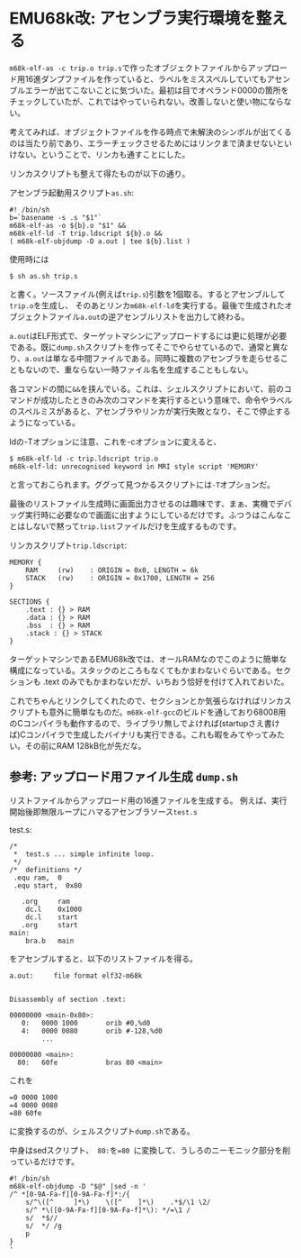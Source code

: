 # EMU68k改: アセンブラ実行環境を整える

`m68k-elf-as -c trip.o trip.s`で作ったオブジェクトファイルからアップロード用16進ダンプファイルを作っていると、ラベルをミススペルしていてもアセンブルエラーが出てこないことに気づいた。最初は目でオペランド0000の箇所をチェックしていたが、これではやっていられない。改善しないと使い物にならない。

考えてみれば、オブジェクトファイルを作る時点で未解決のシンボルが出てくるのは当たり前であり、エラーチェックさせるためにはリンクまで済ませないといけない。ということで、リンカも通すことにした。

リンカスクリプトも整えて得たものが以下の通り。

アセンブラ起動用スクリプト`as.sh`:
```
#! /bin/sh
b=`basename -s .s "$1"`
m68k-elf-as -o ${b}.o "$1" &&
m68k-elf-ld -T trip.ldscript ${b}.o &&
( m68k-elf-objdump -D a.out | tee ${b}.list )
```
使用時には
```
$ sh as.sh trip.s
```
と書く。ソースファイル(例えば`trip.s`)引数を1個取る。するとアセンブルして`trip.o`を生成し、
そのあとリンカ`m68k-elf-ld`を実行する。最後で生成されたオブジェクトファイル`a.out`の逆アセンブルリストを出力して終わる。

`a.out`はELF形式で、ターゲットマシンにアップロードするには更に処理が必要である。既に`dump.sh`スクリプトを作ってそこでやらせているので、通常と異なり、`a.out`は単なる中間ファイルである。同時に複数のアセンブラを走らせることもないので、重ならない一時ファイル名を生成することもしない。

各コマンドの間に`&&`を挟んでいる。これは、シェルスクリプトにおいて、前のコマンドが成功したときのみ次のコマンドを実行するという意味で、命令やラベルのスペルミスがあると、アセンブラやリンカが実行失敗となり、そこで停止するようになっている。

ldの-Tオプションに注意、これを-cオプションに変えると、
```
$ m68k-elf-ld -c trip.ldscript trip.o
m68k-elf-ld: unrecognised keyword in MRI style script 'MEMORY'
```
と言っておこられます。ググって見つかるスクリプトには`-T`オプションだ。

最後のリストファイル生成時に画面出力させるのは趣味です、まぁ、実機でデバッグ実行時に必要なので画面に出すようにしているだけです。ふつうはこんなことはしないで黙って`trip.list`ファイルだけを生成するものです。

リンカスクリプト`trip.ldscript`:
```
MEMORY {
    RAM     (rw)    : ORIGIN = 0x0, LENGTH = 6k
    STACK   (rw)    : ORIGIN = 0x1700, LENGTH = 256
}

SECTIONS {
    .text : {} > RAM
    .data : {} > RAM
    .bss  : {} > RAM
    .stack : {} > STACK
}
```
ターゲットマシンであるEMU68k改では、オールRAMなのでこのように簡単な構成になっている。スタックのところもなくてもかまわないぐらいである。セクションも .text のみでもかまわないだが、いちおう恰好を付けて入れておいた。

これでちゃんとリンクしてくれたので、セクションとか気張らなければリンカスクリプトも意外に簡単なものだ。`m68k-elf-gcc`のビルドを通しており68008用のCコンパイラも動作するので、ライブラリ無しでよければ(startupさえ書けば)Cコンパイラで生成したバイナリも実行できる。これも暇をみてやってみたい。その前にRAM 128kB化が先だな。

## 参考: アップロード用ファイル生成 `dump.sh`

リストファイルからアップロード用の16進ファイルを生成する。
例えば、実行開始後即無限ループにハマるアセンブラソース`test.s`

test.s:
```
/*
 *  test.s ... simple infinite loop.
 */
/*  definitions */
 .equ ram,  0
 .equ start,  0x80

   .org     ram
    dc.l    0x1000
    dc.l    start
   .org     start
main:
    bra.b   main
```
をアセンブルすると、以下のリストファイルを得る。
```
a.out:     file format elf32-m68k


Disassembly of section .text:

00000000 <main-0x80>:
   0:   0000 1000       orib #0,%d0
   4:   0000 0080       orib #-128,%d0
        ...

00000080 <main>:
  80:   60fe            bras 80 <main>
```
これを
```
=0 0000 1000
=4 0000 0080
=80 60fe
```
に変換するのが、シェルスクリプト`dump.sh`である。

中身はsedスクリプト、`  80: `を`=80 `に変換して、うしろのニーモニック部分を削っているだけです。
```
#! /bin/sh
m68k-elf-objdump -D "$@" |sed -n '
/^ *[0-9A-Fa-f][0-9A-Fa-f]*:/{
    s/^\([^     ]*\)    \([^    ]*\)    .*$/\1 \2/
    s/^ *\([0-9A-Fa-f][0-9A-Fa-f]*\): */=\1 /
    s/  *$//
    s/  */ /g
    p
}
'
```
